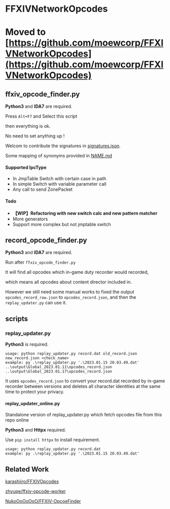 # FFXIVNetworkOpcodes

# Moved to [https://github.com/moewcorp/FFXIVNetworkOpcodes](https://github.com/moewcorp/FFXIVNetworkOpcodes)

## ffxiv_opcode_finder.py

**Python3** and **IDA7** are required.

Press `Alt+F7` and Select this script

then everything is ok.

No need to set anything up !

Welcom to contribute the signatures in [signatures.json](https://github.com/gamous/FFXIVNetworkOpcode/blob/main/signatures.json).

Some mapping of synonyms provided in [NAME.md](https://github.com/gamous/FFXIVNetworkOpcode/blob/main/NAME.md)

#### Supported IpcType

- In JmpTable Switch with certain case in path
- In simple Switch with variable parameter call
- Any call to send ZonePacket

#### Todo

- **【WIP】Refactoring with new switch calc and new pattern matcher**
- More generators
- Support more complex but not jmptable switch

## record_opcode_finder.py

**Python3** and **IDA7** are required.

Run after `ffxiv_opcode_finder.py`

It will find all opcodes which in-game duty recorder would  recorded, 

which means all opcodes about content director included in.

However we still need some manual works to fixed the output `opcodes_record_raw.json` to `opcodes_record.json`, and then the `replay_updater.py` can use it.

## scripts

### replay_updater.py

**Python3** is required.

```
usage: python replay_updater.py record.dat old_record.json new_record.json <check_name>
example: py .\replay_updater.py '.\2023.01.15 20.03.49.dat' ..\output\Global_2023.01.11\opcodes_record.json ..\output\Global_2023.01.17\opcodes_record.json
```

It uses `opcodes_record.json` to convert your record.dat recorded by in-game recorder between versions and deletes all character identities at the same time to protect your privacy.

#### replay_updater_online.py

Standalone version of replay_updater.py which fetch opcodes file from this repo online

**Python3** and **Httpx** required.

Use `pip install httpx` to install requirement.

```
usage: python replay_updater.py record.dat
example: py .\replay_updater.py '.\2023.01.15 20.03.49.dat'
```



## Related Work

[karashiiro/FFXIVOpcodes](https://github.com/karashiiro/FFXIVOpcodes)

[zhyupe/ffxiv-opcode-worker](https://github.com/zhyupe/ffxiv-opcode-worker)

[NukoOoOoOoO/FFXIV-OpcoeFinder](https://github.com/NukoOoOoOoO/FFXIV-OpcoeFinder)

